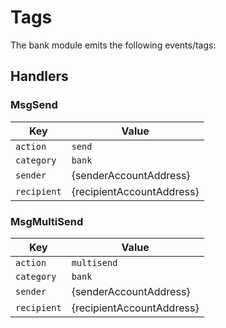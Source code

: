 # Tags

The bank module emits the following events/tags:

## Handlers

### MsgSend

| Key         | Value                     |
|-------------|---------------------------|
| `action`    | `send`                    |
| `category`  | `bank`                    |
| `sender`    | {senderAccountAddress}    |
| `recipient` | {recipientAccountAddress} |

### MsgMultiSend

| Key         | Value                     |
|-------------|---------------------------|
| `action`    | `multisend`               |
| `category`  | `bank`                    |
| `sender`    | {senderAccountAddress}    |
| `recipient` | {recipientAccountAddress} |
